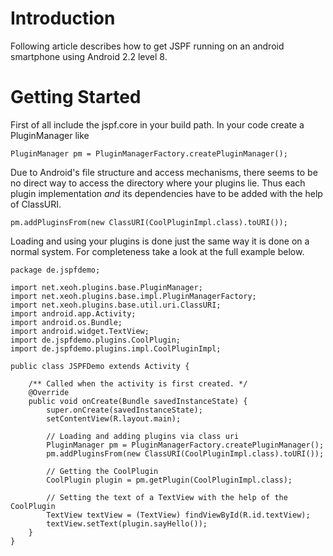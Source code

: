 # Introduction #


Following article describes how to get JSPF running on an android smartphone using Android 2.2 level 8.


# Getting Started #


First of all include the jspf.core in your build path. In your code create a PluginManager like
```
PluginManager pm = PluginManagerFactory.createPluginManager();
```

Due to Android's file structure and access mechanisms, there seems to be no direct way to access the directory where your plugins lie. Thus each plugin implementation _and_ its dependencies have to be added with the help of ClassURI.

```
pm.addPluginsFrom(new ClassURI(CoolPluginImpl.class).toURI());
```

Loading and using your plugins is done just the same way it is done on a normal system.
For completeness take a look at the full example below.

```
package de.jspfdemo;

import net.xeoh.plugins.base.PluginManager;
import net.xeoh.plugins.base.impl.PluginManagerFactory;
import net.xeoh.plugins.base.util.uri.ClassURI;
import android.app.Activity;
import android.os.Bundle;
import android.widget.TextView;
import de.jspfdemo.plugins.CoolPlugin;
import de.jspfdemo.plugins.impl.CoolPluginImpl;

public class JSPFDemo extends Activity {
    
    /** Called when the activity is first created. */
    @Override
    public void onCreate(Bundle savedInstanceState) {
        super.onCreate(savedInstanceState);
        setContentView(R.layout.main);
       
        // Loading and adding plugins via class uri
        PluginManager pm = PluginManagerFactory.createPluginManager();
        pm.addPluginsFrom(new ClassURI(CoolPluginImpl.class).toURI());
        
        // Getting the CoolPlugin
        CoolPlugin plugin = pm.getPlugin(CoolPluginImpl.class);
        
        // Setting the text of a TextView with the help of the CoolPlugin
        TextView textView = (TextView) findViewById(R.id.textView);
        textView.setText(plugin.sayHello());
    }
}
```